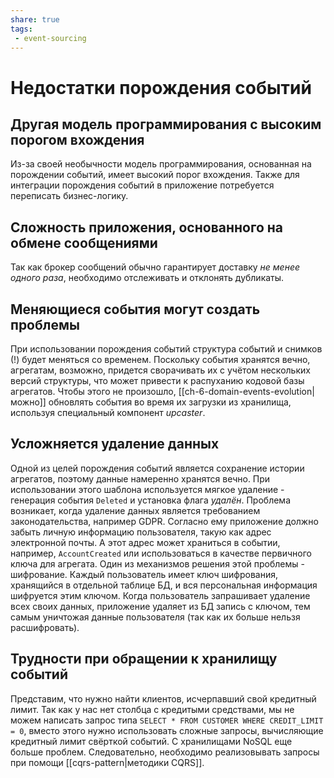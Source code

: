 ```yaml
---
share: true
tags:
 - event-sourcing
---
```

# Недостатки порождения событий

## Другая модель программирования с высоким порогом вхождения
Из-за своей необычности модель программирования, основанная на порождении событий, имеет высокий порог вхождения. Также для интеграции порождения событий в приложение потребуется переписать бизнес-логику.
## Сложность приложения, основанного на обмене сообщениями
Так как брокер сообщений обычно гарантирует доставку *не менее одного раза*, необходимо отслеживать и отклонять дубликаты.
## Меняющиеся события могут создать проблемы
При использовании порождения событий структура событий и снимков (!) будет меняться со временем. Поскольку события хранятся вечно, агрегатам, возможно, придется сворачивать их с учётом нескольких версий структуры, что может привести к распуханию кодовой базы агрегатов. Чтобы этого не произошло, [[ch-6-domain-events-evolution|можно]] обновлять события во время их загрузки из хранилища, используя специальный компонент *upcaster*.
## Усложняется удаление данных
Одной из целей порождения событий является сохранение истории агрегатов, поэтому данные намеренно хранятся вечно. При использовании этого шаблона используется мягкое удаление - генерация события `Deleted` и установка флага *удалён*.
Проблема возникает, когда удаление данных является требованием законодательства, например GDPR. Согласно ему приложение должно забыть личную информацию пользователя, такую как адрес электронной почты. А этот адрес может храниться в событии, например, `AccountCreated` или использоваться в качестве первичного ключа для агрегата.
Один из механизмов решения этой проблемы - шифрование. Каждый пользователь имеет ключ шифрования, хранящийся в отдельной таблице БД, и вся персональная информация шифруется этим ключом. Когда пользователь запрашивает удаление всех своих данных,  приложение удаляет из БД запись с ключом, тем самым уничтожая данные пользователя (так как их больше нельзя расшифровать).
## Трудности при обращении к хранилищу событий
Представим, что нужно найти клиентов, исчерпавший свой кредитный лимит. Так как у нас нет столбца с кредитыми средствами, мы не можем написать запрос типа `SELECT * FROM CUSTOMER WHERE CREDIT_LIMIT = 0`, вместо этого нужно использовать сложные запросы, вычисляющие кредитный лимит свёрткой событий. С хранилищами NoSQL еще больше проблем. Следовательно, необходимо реализовывать запросы при помощи [[cqrs-pattern|методики CQRS]].